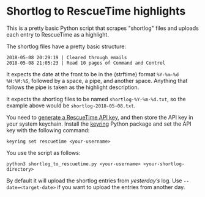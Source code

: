 Shortlog to RescueTime highlights
=================================

This is a pretty basic Python script that scrapes "shortlog" files and uploads
each entry to RescueTime as a highlight.

The shortlog files have a pretty basic structure:

```
2018-05-08 20:29:19 | Cleared through emails
2018-05-08 21:05:23 | Read 10 pages of Command and Control
```

It expects the date at the front to be in the (strftime) format
`%Y-%m-%d %H:%M:%S`, followed by a space, a pipe, and another space.
Anything that follows the pipe is taken as the highlight description.

It expects the shortlog files to be named `shortlog-%Y-%m-%d.txt`, so the
example above would be `shortlog-2018-05-08.txt`.

You need to [generate a RescueTime API key][api], and then store the
API key in your system keychain. Install the [keyring][] Python package
and set the API key with the following command:

```
keyring set rescuetime <your-username>
```

You use the script as follows:

```
python3 shortlog_to_rescuetime.py <your-username> <your-shortlog-directory>
```

By default it will upload the shortlog entries from *yesterday’s* log.
Use `--date=<target-date>` if you want to upload the entries from another day.

[api]: https://www.rescuetime.com/anapi/manage
[keyring]: https://www.rescuetime.com/anapi/manage
